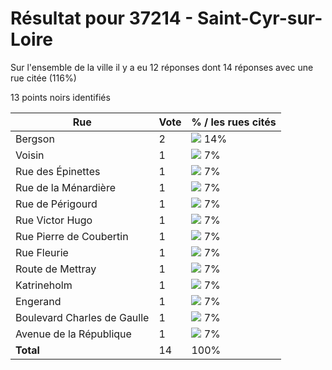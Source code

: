 # Résultat pour 37214 - Saint-Cyr-sur-Loire

Sur l'ensemble de la ville il y a eu 12 réponses dont 14 réponses avec une rue citée (116%)

13 points noirs identifiés

| Rue | Vote | % / les rues cités|
|-----|------|-------------------|
| Bergson | 2 | <img src="../../img/bar_14.gif" />&nbsp;14%|
| Voisin | 1 | <img src="../../img/bar_7.gif" />&nbsp;7%|
| Rue des Épinettes | 1 | <img src="../../img/bar_7.gif" />&nbsp;7%|
| Rue de la Ménardière | 1 | <img src="../../img/bar_7.gif" />&nbsp;7%|
| Rue de Périgourd | 1 | <img src="../../img/bar_7.gif" />&nbsp;7%|
| Rue Victor Hugo | 1 | <img src="../../img/bar_7.gif" />&nbsp;7%|
| Rue Pierre de Coubertin | 1 | <img src="../../img/bar_7.gif" />&nbsp;7%|
| Rue Fleurie | 1 | <img src="../../img/bar_7.gif" />&nbsp;7%|
| Route de Mettray | 1 | <img src="../../img/bar_7.gif" />&nbsp;7%|
| Katrineholm | 1 | <img src="../../img/bar_7.gif" />&nbsp;7%|
| Engerand | 1 | <img src="../../img/bar_7.gif" />&nbsp;7%|
| Boulevard Charles de Gaulle | 1 | <img src="../../img/bar_7.gif" />&nbsp;7%|
| Avenue de la République | 1 | <img src="../../img/bar_7.gif" />&nbsp;7%|
| **Total** | 14 | 100%|
